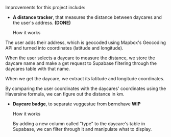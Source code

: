 Improvements for this project include:

- **A distance tracker**, that measures the distance between daycares and the user's address. **(DONE)**

  How it works

The user adds their address, which is geocoded using Mapbox's Geocoding API and turned into coordinates (latitude and longitude).

When the user selects a daycare to measure the distance, we store the daycare name and make a get request to Supabase filtering through the daycares table with that name.

When we get the daycare, we extract its latitude and longitude coordinates.

By comparing the user coordinates with the daycares' coordinates using the Haversine formula, we can figure out the distance in km.



- **Daycare badge**, to separate vuggestue from børnehave **WIP**

    How it works

  By adding a new column called "type" to the daycare's table in Supabase, we can filter through it and manipulate what to display.



